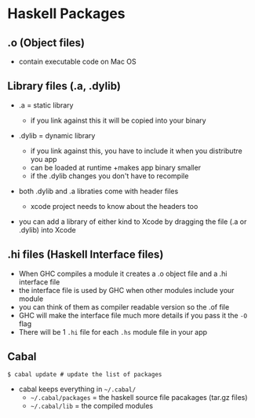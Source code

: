 # Haskell Packages

## .o (Object files)

- contain executable code on Mac OS

## Library files (.a, .dylib)

- .a = static library
    - if you link against this it will be copied into your binary
- .dylib = dynamic library
    - if you link against this, you have to include it when you distributre you
      app
    * can be loaded at runtime +makes app binary smaller
    * if the .dylib changes you don't have to recompile

- both .dylib and .a libraties come with header files
    - xcode project needs to know about the headers too
- you can add a library of either kind to Xcode by dragging the file (.a or
  .dylib) into Xcode

## .hi files (Haskell Interface files)

- When GHC compiles a module it creates a .o object file and a .hi interface
  file
- the interface file is used by GHC when other modules include your module
- you can think of them as compiler readable version so the .of file
- GHC will make the interface file much more details if you pass it the `-O`
  flag
- There will be 1 `.hi` file for each `.hs` module file in your app

## Cabal

```
$ cabal update # update the list of packages
```

- cabal keeps everything in `~/.cabal/`
    - `~/.cabal/packages` = the haskell source file pacakages (tar.gz files)
    - `~/.cabal/lib` = the compiled modules
